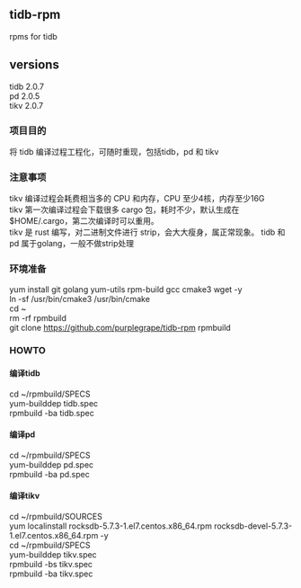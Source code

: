 ## tidb-rpm
rpms for tidb  

## versions
tidb 2.0.7  
pd 2.0.5  
tikv 2.0.7  

### 项目目的  
将 tidb 编译过程工程化，可随时重现，包括tidb，pd 和 tikv

### 注意事项  
tikv 编译过程会耗费相当多的 CPU 和内存，CPU 至少4核，内存至少16G  
tikv 第一次编译过程会下载很多 cargo 包，耗时不少，默认生成在 $HOME/.cargo，第二次编译时可以重用。  
tikv 是 rust 编写，对二进制文件进行 strip，会大大瘦身，属正常现象。
tidb 和 pd 属于golang，一般不做strip处理

### 环境准备  
yum install git golang yum-utils rpm-build gcc cmake3 wget -y  
ln -sf /usr/bin/cmake3 /usr/bin/cmake  
cd ~  
rm -rf rpmbuild  
git clone https://github.com/purplegrape/tidb-rpm  rpmbuild


### HOWTO  

#### 编译tidb  
cd ~/rpmbuild/SPECS  
yum-builddep tidb.spec  
rpmbuild -ba tidb.spec  

#### 编译pd  
cd ~/rpmbuild/SPECS  
yum-builddep pd.spec   
rpmbuild -ba pd.spec  

#### 编译tikv  
cd ~/rpmbuild/SOURCES  
yum localinstall rocksdb-5.7.3-1.el7.centos.x86_64.rpm rocksdb-devel-5.7.3-1.el7.centos.x86_64.rpm -y  
cd ~/rpmbuild/SPECS  
yum-builddep tikv.spec  
rpmbuild -bs tikv.spec  
rpmbuild -ba tikv.spec  

